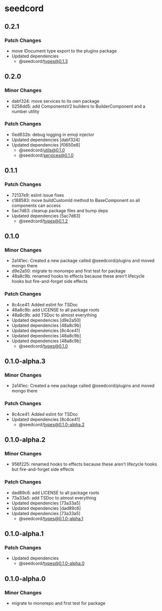 # seedcord

## 0.2.1

### Patch Changes

- move IDocument type export to the plugins package
- Updated dependencies
  - @seedcord/types@0.1.3

## 0.2.0

### Minor Changes

- dabf324: move services to its own package
- 0258dd5: add ComponentsV2 builders to BuilderComponent and a number utility

### Patch Changes

- 0ed832b: debug logging in emoji injector
- Updated dependencies [dabf324]
- Updated dependencies [f0650e8]
  - @seedcord/utils@0.1.0
  - @seedcord/services@0.1.0

## 0.1.1

### Patch Changes

- 72137e9: eslint issue fixes
- c188583: move buildCustomId method to BaseComponent so all components can access
- 5ac7d83: cleanup package files and bump deps
- Updated dependencies [5ac7d83]
  - @seedcord/types@0.1.2

## 0.1.0

### Minor Changes

- 2a141ec: Created a new package called @seedcord/plugins and moved mongo there
- d9e2a50: migrate to monorepo and first test for package
- 48a8c9b: renamed hooks to effects because these aren't lifecycle hooks but fire-and-forget side effects

### Patch Changes

- 8c4ce41: Added eslint for TSDoc
- 48a8c9b: add LICENSE to all package roots
- 48a8c9b: add TSDoc to almost everything
- Updated dependencies [d9e2a50]
- Updated dependencies [48a8c9b]
- Updated dependencies [8c4ce41]
- Updated dependencies [48a8c9b]
- Updated dependencies [48a8c9b]
  - @seedcord/types@0.1.0

## 0.1.0-alpha.3

### Minor Changes

- 2a141ec: Created a new package called @seedcord/plugins and moved mongo there

### Patch Changes

- 8c4ce41: Added eslint for TSDoc
- Updated dependencies [8c4ce41]
  - @seedcord/types@0.1.0-alpha.2

## 0.1.0-alpha.2

### Minor Changes

- 956f225: renamed hooks to effects because these aren't lifecycle hooks but fire-and-forget side effects

### Patch Changes

- dad89c6: add LICENSE to all package roots
- 73a33a5: add TSDoc to almost everything
- Updated dependencies [73a33a5]
- Updated dependencies [dad89c6]
- Updated dependencies [73a33a5]
  - @seedcord/types@0.1.0-alpha.1

## 0.1.0-alpha.1

### Patch Changes

- Updated dependencies
  - @seedcord/types@0.1.0-alpha.0

## 0.1.0-alpha.0

### Minor Changes

- migrate to monorepo and first test for package
